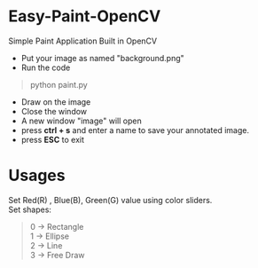 # Easy-Paint-OpenCV
Simple Paint Application Built in OpenCV

* Put your image as named "background.png"  
* Run the code   
> python paint.py  
* Draw on the image  
* Close the window  
* A new window "image" will open  
* press **ctrl + s** and enter a name to save your annotated image.  
* press **ESC** to exit



# Usages

Set  Red(R) , Blue(B), Green(G)  value using color sliders.  
Set shapes: 
> 0 -> Rectangle  
> 1 -> Ellipse  
> 2 -> Line  
> 3 -> Free Draw  

